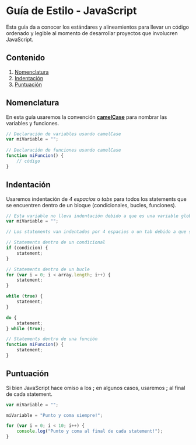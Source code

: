 # Guía de Estilo - JavaScript

Esta guía da a conocer los estándares y alineamientos para llevar un código ordenado y legible al momento de desarrollar proyectos que involucren JavaScript.

## Contenido

  1. [Nomenclatura](#nomenclatura)
  2. [Indentación](#indentación)
  3. [Puntuación](#puntuación)
  
## Nomenclatura

En esta guía usaremos la convención **[camelCase](https://en.wikipedia.org/wiki/CamelCase)** para nombrar las variables y funciones.

```javascript
// Declaración de variables usando camelCase
var miVariable = "";
  
// Declaración de funciones usando camelCase
function miFuncion() {
    // código
}
```

## Indentación

Usaremos indentación de *4 espacios* o *tabs* para todos los statements que se encuentren dentro de un bloque (condicionales, bucles, funciones).

```javascript
// Esta variable no lleva indentación debido a que es una variable global y no está dentro de un bloque.
var miVariable = "";

// Los statements van indentados por 4 espacios o un tab debido a que se encuentra dentro de un bloque {}

// Statements dentro de un condicional
if (condicion) {
    statement; 
}

// Statements dentro de un bucle
for (var i = 0; i < array.length; i++) {
    statement;
}

while (true) {
    statement;
}

do {
    statement;
} while (true);

// Statements dentro de una función
function miFuncion() {
    statement;
}
```

## Puntuación

Si bien JavaScript hace omiso a los **;** en algunos casos, usaremos **;** al final de cada statement.

```javascript
var miVariable = "";

miVariable = "Punto y coma siempre!";

for (var i = 0; i < 10; i++) {
    console.log("Punto y coma al final de cada statement!");
}
```
